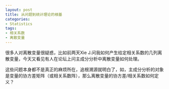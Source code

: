 ```yaml
---
layout: post
title: 从问题到统计理论的根基
categories:
- Statistics
tags:
- 相关系数
- 离散变量
---
```


很多人对离散变量很疑惑，比如前两天Xie J.问我如何产生给定相关系数的几列离散变量，今天又看见有人在论坛上问主成分分析中离散变量如何处理。

这些问题本身都不是真正的麻烦所在，追根溯源就明白了，如，主成分分析的对象是变量的协方差矩阵（或相关系数阵），那么离散变量的协方差/相关系数如何定义？

